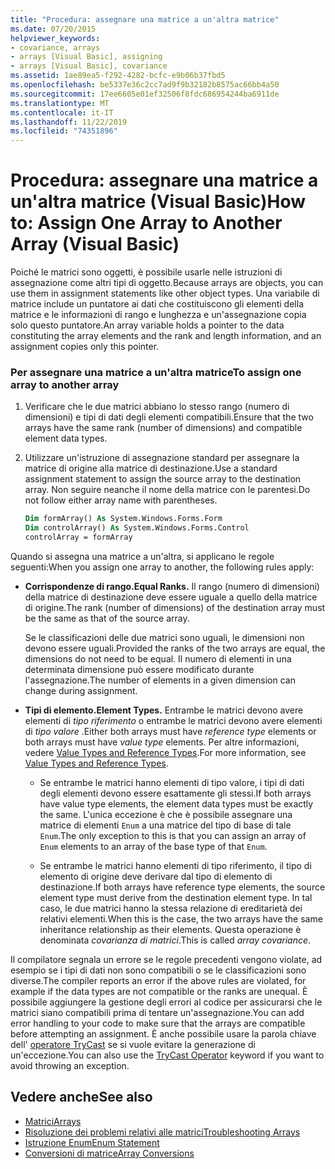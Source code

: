 ```yaml
---
title: "Procedura: assegnare una matrice a un'altra matrice"
ms.date: 07/20/2015
helpviewer_keywords:
- covariance, arrays
- arrays [Visual Basic], assigning
- arrays [Visual Basic], covariance
ms.assetid: 1ae89ea5-f292-4282-bcfc-e9b06b37fbd5
ms.openlocfilehash: be5337e36c2cc7ad9f9b32182b8575ac66bb4a50
ms.sourcegitcommit: 17ee6605e01ef32506f8fdc686954244ba6911de
ms.translationtype: MT
ms.contentlocale: it-IT
ms.lasthandoff: 11/22/2019
ms.locfileid: "74351896"
---
```

# <a name="how-to-assign-one-array-to-another-array-visual-basic"></a><span data-ttu-id="eeb88-102">Procedura: assegnare una matrice a un'altra matrice (Visual Basic)</span><span class="sxs-lookup"><span data-stu-id="eeb88-102">How to: Assign One Array to Another Array (Visual Basic)</span></span>

<span data-ttu-id="eeb88-103">Poiché le matrici sono oggetti, è possibile usarle nelle istruzioni di assegnazione come altri tipi di oggetto.</span><span class="sxs-lookup"><span data-stu-id="eeb88-103">Because arrays are objects, you can use them in assignment statements like other object types.</span></span> <span data-ttu-id="eeb88-104">Una variabile di matrice include un puntatore ai dati che costituiscono gli elementi della matrice e le informazioni di rango e lunghezza e un'assegnazione copia solo questo puntatore.</span><span class="sxs-lookup"><span data-stu-id="eeb88-104">An array variable holds a pointer to the data constituting the array elements and the rank and length information, and an assignment copies only this pointer.</span></span>

### <a name="to-assign-one-array-to-another-array"></a><span data-ttu-id="eeb88-105">Per assegnare una matrice a un'altra matrice</span><span class="sxs-lookup"><span data-stu-id="eeb88-105">To assign one array to another array</span></span>

1. <span data-ttu-id="eeb88-106">Verificare che le due matrici abbiano lo stesso rango (numero di dimensioni) e tipi di dati degli elementi compatibili.</span><span class="sxs-lookup"><span data-stu-id="eeb88-106">Ensure that the two arrays have the same rank (number of dimensions) and compatible element data types.</span></span>

2. <span data-ttu-id="eeb88-107">Utilizzare un'istruzione di assegnazione standard per assegnare la matrice di origine alla matrice di destinazione.</span><span class="sxs-lookup"><span data-stu-id="eeb88-107">Use a standard assignment statement to assign the source array to the destination array.</span></span> <span data-ttu-id="eeb88-108">Non seguire neanche il nome della matrice con le parentesi.</span><span class="sxs-lookup"><span data-stu-id="eeb88-108">Do not follow either array name with parentheses.</span></span>

    ```vb
    Dim formArray() As System.Windows.Forms.Form
    Dim controlArray() As System.Windows.Forms.Control
    controlArray = formArray
    ```

<span data-ttu-id="eeb88-109">Quando si assegna una matrice a un'altra, si applicano le regole seguenti:</span><span class="sxs-lookup"><span data-stu-id="eeb88-109">When you assign one array to another, the following rules apply:</span></span>

- <span data-ttu-id="eeb88-110">**Corrispondenze di rango.**</span><span class="sxs-lookup"><span data-stu-id="eeb88-110">**Equal Ranks.**</span></span> <span data-ttu-id="eeb88-111">Il rango (numero di dimensioni) della matrice di destinazione deve essere uguale a quello della matrice di origine.</span><span class="sxs-lookup"><span data-stu-id="eeb88-111">The rank (number of dimensions) of the destination array must be the same as that of the source array.</span></span>

  <span data-ttu-id="eeb88-112">Se le classificazioni delle due matrici sono uguali, le dimensioni non devono essere uguali.</span><span class="sxs-lookup"><span data-stu-id="eeb88-112">Provided the ranks of the two arrays are equal, the dimensions do not need to be equal.</span></span> <span data-ttu-id="eeb88-113">Il numero di elementi in una determinata dimensione può essere modificato durante l'assegnazione.</span><span class="sxs-lookup"><span data-stu-id="eeb88-113">The number of elements in a given dimension can change during assignment.</span></span>

- <span data-ttu-id="eeb88-114">**Tipi di elemento.**</span><span class="sxs-lookup"><span data-stu-id="eeb88-114">**Element Types.**</span></span> <span data-ttu-id="eeb88-115">Entrambe le matrici devono avere elementi di *tipo riferimento* o entrambe le matrici devono avere elementi di *tipo valore* .</span><span class="sxs-lookup"><span data-stu-id="eeb88-115">Either both arrays must have *reference type* elements or both arrays must have *value type* elements.</span></span> <span data-ttu-id="eeb88-116">Per altre informazioni, vedere [Value Types and Reference Types](../../../../visual-basic/programming-guide/language-features/data-types/value-types-and-reference-types.md).</span><span class="sxs-lookup"><span data-stu-id="eeb88-116">For more information, see [Value Types and Reference Types](../../../../visual-basic/programming-guide/language-features/data-types/value-types-and-reference-types.md).</span></span>

  - <span data-ttu-id="eeb88-117">Se entrambe le matrici hanno elementi di tipo valore, i tipi di dati degli elementi devono essere esattamente gli stessi.</span><span class="sxs-lookup"><span data-stu-id="eeb88-117">If both arrays have value type elements, the element data types must be exactly the same.</span></span> <span data-ttu-id="eeb88-118">L'unica eccezione è che è possibile assegnare una matrice di elementi `Enum` a una matrice del tipo di base di tale `Enum`.</span><span class="sxs-lookup"><span data-stu-id="eeb88-118">The only exception to this is that you can assign an array of `Enum` elements to an array of the base type of that `Enum`.</span></span>

  - <span data-ttu-id="eeb88-119">Se entrambe le matrici hanno elementi di tipo riferimento, il tipo di elemento di origine deve derivare dal tipo di elemento di destinazione.</span><span class="sxs-lookup"><span data-stu-id="eeb88-119">If both arrays have reference type elements, the source element type must derive from the destination element type.</span></span> <span data-ttu-id="eeb88-120">In tal caso, le due matrici hanno la stessa relazione di ereditarietà dei relativi elementi.</span><span class="sxs-lookup"><span data-stu-id="eeb88-120">When this is the case, the two arrays have the same inheritance relationship as their elements.</span></span> <span data-ttu-id="eeb88-121">Questa operazione è denominata *covarianza di matrici*.</span><span class="sxs-lookup"><span data-stu-id="eeb88-121">This is called *array covariance*.</span></span>

<span data-ttu-id="eeb88-122">Il compilatore segnala un errore se le regole precedenti vengono violate, ad esempio se i tipi di dati non sono compatibili o se le classificazioni sono diverse.</span><span class="sxs-lookup"><span data-stu-id="eeb88-122">The compiler reports an error if the above rules are violated, for example if the data types are not compatible or the ranks are unequal.</span></span> <span data-ttu-id="eeb88-123">È possibile aggiungere la gestione degli errori al codice per assicurarsi che le matrici siano compatibili prima di tentare un'assegnazione.</span><span class="sxs-lookup"><span data-stu-id="eeb88-123">You can add error handling to your code to make sure that the arrays are compatible before attempting an assignment.</span></span> <span data-ttu-id="eeb88-124">È anche possibile usare la parola chiave dell' [operatore TryCast](../../../../visual-basic/language-reference/operators/trycast-operator.md) se si vuole evitare la generazione di un'eccezione.</span><span class="sxs-lookup"><span data-stu-id="eeb88-124">You can also use the [TryCast Operator](../../../../visual-basic/language-reference/operators/trycast-operator.md) keyword if you want to avoid throwing an exception.</span></span>

## <a name="see-also"></a><span data-ttu-id="eeb88-125">Vedere anche</span><span class="sxs-lookup"><span data-stu-id="eeb88-125">See also</span></span>

- [<span data-ttu-id="eeb88-126">Matrici</span><span class="sxs-lookup"><span data-stu-id="eeb88-126">Arrays</span></span>](../../../../visual-basic/programming-guide/language-features/arrays/index.md)
- [<span data-ttu-id="eeb88-127">Risoluzione dei problemi relativi alle matrici</span><span class="sxs-lookup"><span data-stu-id="eeb88-127">Troubleshooting Arrays</span></span>](../../../../visual-basic/programming-guide/language-features/arrays/troubleshooting-arrays.md)
- [<span data-ttu-id="eeb88-128">Istruzione Enum</span><span class="sxs-lookup"><span data-stu-id="eeb88-128">Enum Statement</span></span>](../../../../visual-basic/language-reference/statements/enum-statement.md)
- [<span data-ttu-id="eeb88-129">Conversioni di matrice</span><span class="sxs-lookup"><span data-stu-id="eeb88-129">Array Conversions</span></span>](../../../../visual-basic/programming-guide/language-features/data-types/array-conversions.md)
